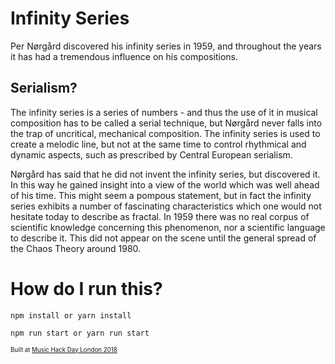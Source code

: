 # Infinity Series 

Per Nørgård discovered his infinity series in 1959, and throughout the years it has had a tremendous influence on his compositions.
## Serialism?
The infinity series is a series of numbers - and thus the use of it in musical composition has to be called a serial technique, but Nørgård never falls into the trap of uncritical, mechanical composition. The infinity series is used to create a melodic line, but not at the same time to control rhythmical and dynamic aspects, such as prescribed by Central European serialism.

Nørgård has said that he did not invent the infinity series, but discovered it. In this way he gained insight into a view of the world which was well ahead of his time. This might seem a pompous statement, but in fact the infinity series exhibits a number of fascinating characteristics which one would not hesitate today to describe as fractal. In 1959 there was no real corpus of scientific knowledge concerning this phenomenon, nor a scientific language to describe it. This did not appear on the scene until the general spread of the Chaos Theory around 1980.

# How do I run this?
``` npm install or yarn install ```

``` npm run start or yarn run start ```

<sub><sup>Built at [Music Hack Day London 2018](https://goldsmiths.tech/music)</sup></sub>